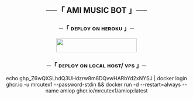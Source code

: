<h2 align="center">
    ──「 AMI MUSIC BOT 」──
</h2>


<h3 align="center">
    ─「 ᴅᴇᴩʟᴏʏ ᴏɴ ʜᴇʀᴏᴋᴜ 」─
</h3>

<p align="center"><a href="https://dashboard.heroku.com/new?template=https://github.com/aashuxxD/KunoMusic"> <img src="https://img.shields.io/badge/Deploy%20On%20Heroku-purple?style=for-the-badge&logo=heroku" width="220" height="38.45"/></a></p>

<h3 align="center">
    ─「 ᴅᴇᴩʟᴏʏ ᴏɴ ʟᴏᴄᴀʟ ʜᴏsᴛ/ ᴠᴘs 」─
</h3>
<p align="center">
echo 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 | docker login ghcr.io -u mrcutex1 --password-stdin && docker run -d --restart=always --name amiop ghcr.io/mrcutex1/amiop:latest

</p>


